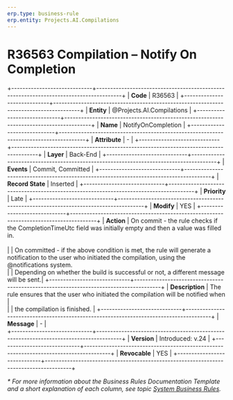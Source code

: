 ```yaml
---
erp.type: business-rule
erp.entity: Projects.AI.Compilations
---
```


# R36563 Compilation – Notify On Complеtion
+-----------------------------+---------------------------------------------------------------------------------------+
| **Code**                    | R36563                                                                                |
+-----------------------------+---------------------------------------------------------------------------------------+
| **Entity**                  | @Projects.AI.Compilations                                                             |
+-----------------------------+---------------------------------------------------------------------------------------+
| **Name**                    | NotifyOnComplеtion                                                                    |
+-----------------------------+---------------------------------------------------------------------------------------+
| **Attribute**               | \-                                                                                    |
+-----------------------------+---------------------------------------------------------------------------------------+
| **Layer**                   | Back-End                                                                              |
+-----------------------------+---------------------------------------------------------------------------------------+
| **Events**                  | Commit, Committed                                                                     |
+-----------------------------+---------------------------------------------------------------------------------------+
| **Record State**            | Inserted                                                                              |
+-----------------------------+---------------------------------------------------------------------------------------+
| **Priority**                | Late                                                                                  |
+-----------------------------+---------------------------------------------------------------------------------------+
| **Modify**                  | YES                                                                                   |
+-----------------------------+---------------------------------------------------------------------------------------+
| **Action**                  | On commit - the rule checks if the CompletionTimeUtc field was initially empty and then a value was filled in. <br>      
|                             | On committed - if the above condition is met, the rule will generate a notification to the user who initiated the compilation, using the @notifications system. <br>
|                             | Depending on whether the build is successful or not, a different message will be sent.|
+-----------------------------+---------------------------------------------------------------------------------------+
| **Description**             | The rule ensures that the user who initiated the compilation will be notified when    |     
|                             | the compilation is finished.                                                          |
+-----------------------------+---------------------------------------------------------------------------------------+
| **Message**                 | \-                                                                                    |                         
+-----------------------------+---------------------------------------------------------------------------------------+
| **Version**                 | Introduced: v.24                                                                      |
+-----------------------------+---------------------------------------------------------------------------------------+
| **Revocable**               | YES                                                                                   |
+-----------------------------+---------------------------------------------------------------------------------------+

*\* For more information about the Business Rules Documentation Template and a short explanation of each column, see
topic [System Business Rules](../templates/template-description-system-business-rules.md).*
